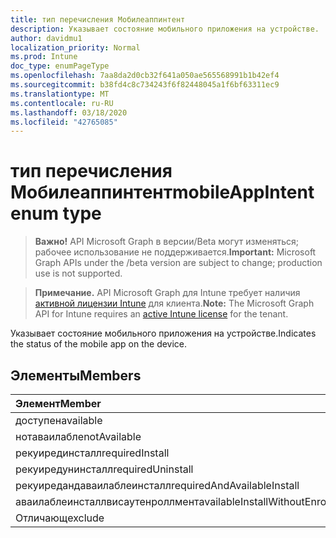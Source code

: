 ```yaml
---
title: тип перечисления Мобилеаппинтент
description: Указывает состояние мобильного приложения на устройстве.
author: davidmu1
localization_priority: Normal
ms.prod: Intune
doc_type: enumPageType
ms.openlocfilehash: 7aa8da2d0cb32f641a050ae565568991b1b42ef4
ms.sourcegitcommit: b38fd4c8c734243f6f82448045a1f6bf63311ec9
ms.translationtype: MT
ms.contentlocale: ru-RU
ms.lasthandoff: 03/18/2020
ms.locfileid: "42765085"
---
```

# <a name="mobileappintent-enum-type"></a><span data-ttu-id="7e513-103">тип перечисления Мобилеаппинтент</span><span class="sxs-lookup"><span data-stu-id="7e513-103">mobileAppIntent enum type</span></span>

> <span data-ttu-id="7e513-104">**Важно!** API Microsoft Graph в версии/Beta могут изменяться; рабочее использование не поддерживается.</span><span class="sxs-lookup"><span data-stu-id="7e513-104">**Important:** Microsoft Graph APIs under the /beta version are subject to change; production use is not supported.</span></span>

> <span data-ttu-id="7e513-105">**Примечание.** API Microsoft Graph для Intune требует наличия [активной лицензии Intune](https://go.microsoft.com/fwlink/?linkid=839381) для клиента.</span><span class="sxs-lookup"><span data-stu-id="7e513-105">**Note:** The Microsoft Graph API for Intune requires an [active Intune license](https://go.microsoft.com/fwlink/?linkid=839381) for the tenant.</span></span>

<span data-ttu-id="7e513-106">Указывает состояние мобильного приложения на устройстве.</span><span class="sxs-lookup"><span data-stu-id="7e513-106">Indicates the status of the mobile app on the device.</span></span>

## <a name="members"></a><span data-ttu-id="7e513-107">Элементы</span><span class="sxs-lookup"><span data-stu-id="7e513-107">Members</span></span>
|<span data-ttu-id="7e513-108">Элемент</span><span class="sxs-lookup"><span data-stu-id="7e513-108">Member</span></span>|<span data-ttu-id="7e513-109">Значение</span><span class="sxs-lookup"><span data-stu-id="7e513-109">Value</span></span>|<span data-ttu-id="7e513-110">Описание</span><span class="sxs-lookup"><span data-stu-id="7e513-110">Description</span></span>|
|:---|:---|:---|
|<span data-ttu-id="7e513-111">доступен</span><span class="sxs-lookup"><span data-stu-id="7e513-111">available</span></span>|<span data-ttu-id="7e513-112">нуль</span><span class="sxs-lookup"><span data-stu-id="7e513-112">0</span></span>|<span data-ttu-id="7e513-113">Available</span><span class="sxs-lookup"><span data-stu-id="7e513-113">Available</span></span>|
|<span data-ttu-id="7e513-114">нотаваилабле</span><span class="sxs-lookup"><span data-stu-id="7e513-114">notAvailable</span></span>|<span data-ttu-id="7e513-115">1,1</span><span class="sxs-lookup"><span data-stu-id="7e513-115">1</span></span>|<span data-ttu-id="7e513-116">Компонент недоступен</span><span class="sxs-lookup"><span data-stu-id="7e513-116">Not Available</span></span>|
|<span data-ttu-id="7e513-117">рекуирединсталл</span><span class="sxs-lookup"><span data-stu-id="7e513-117">requiredInstall</span></span>|<span data-ttu-id="7e513-118">2</span><span class="sxs-lookup"><span data-stu-id="7e513-118">2</span></span>|<span data-ttu-id="7e513-119">Обязательная установка</span><span class="sxs-lookup"><span data-stu-id="7e513-119">Required Install</span></span>|
|<span data-ttu-id="7e513-120">рекуиредунинсталл</span><span class="sxs-lookup"><span data-stu-id="7e513-120">requiredUninstall</span></span>|<span data-ttu-id="7e513-121">4</span><span class="sxs-lookup"><span data-stu-id="7e513-121">3</span></span>|<span data-ttu-id="7e513-122">Обязательное удаление</span><span class="sxs-lookup"><span data-stu-id="7e513-122">Required Uninstall</span></span>|
|<span data-ttu-id="7e513-123">рекуиредандаваилаблеинсталл</span><span class="sxs-lookup"><span data-stu-id="7e513-123">requiredAndAvailableInstall</span></span>|<span data-ttu-id="7e513-124">4 </span><span class="sxs-lookup"><span data-stu-id="7e513-124">4</span></span>|<span data-ttu-id="7e513-125">рекуиредандаваилаблеинсталл</span><span class="sxs-lookup"><span data-stu-id="7e513-125">RequiredAndAvailableInstall</span></span>|
|<span data-ttu-id="7e513-126">аваилаблеинсталлвисаутенроллмент</span><span class="sxs-lookup"><span data-stu-id="7e513-126">availableInstallWithoutEnrollment</span></span>|<span data-ttu-id="7e513-127">5 </span><span class="sxs-lookup"><span data-stu-id="7e513-127">5</span></span>|<span data-ttu-id="7e513-128">аваилаблеинсталлвисаутенроллмент</span><span class="sxs-lookup"><span data-stu-id="7e513-128">AvailableInstallWithoutEnrollment</span></span>|
|<span data-ttu-id="7e513-129">Отличающ</span><span class="sxs-lookup"><span data-stu-id="7e513-129">exclude</span></span>|<span data-ttu-id="7e513-130">6 </span><span class="sxs-lookup"><span data-stu-id="7e513-130">6</span></span>|<span data-ttu-id="7e513-131">Исключить</span><span class="sxs-lookup"><span data-stu-id="7e513-131">Exclude</span></span>|



